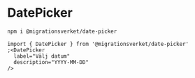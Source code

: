 # DatePicker

```bash
npm i @migrationsverket/date-picker
```

```tsx
import { DatePicker } from '@migrationsverket/date-picker'
;<DatePicker
  label="Välj datum"
  description="YYYY-MM-DD"
/>
```
